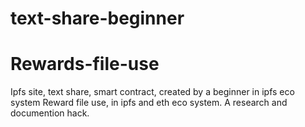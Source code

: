 # text-share-beginner
# Rewards-file-use
Ipfs site, text share, smart contract, created by a beginner in ipfs eco system
Reward file use, in ipfs and eth eco system. A research and documention hack.
